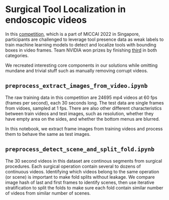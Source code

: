 # Surgical Tool Localization in endoscopic videos

In this [competition](https://surgtoolloc.grand-challenge.org/Home/), which is a part of MICCAI 2022 in Singapore, participants are challenged to leverage tool presence data as weak labels to train machine learning models to detect and localize tools with bounding boxes in video frames. Team NVIDIA won prizes by finishing [third](https://surgtoolloc.grand-challenge.org/results/) in both categories.

We recreated interesting core components in our solutions while omitting mundane and trivial stuff such as manually removing corrupt videos.



## `preprocess_extract_images_from_video.ipynb`

The raw training data in this competition are 24695 mp4 videos at 60 fps (frames per second), each 30 seconds long. The test data are single frames from vidoes, sampled at 1 fps. There are also other different characteristics between train videos and test images, such as resolution, whether they have empty area on the sides, and whether the bottom menus are blurred.

In this notebook, we extract frame images from training videos and process them to behave the same as test images.


## `preprocess_detect_scene_and_split_fold.ipynb`

The 30 second videos in this dataset are continous segments from surgical procedures. Each surgical operation contain several to dozens of continuous videos. Identifying which videos belong to the same operation (or scene) is important to make fold splits without leakage. We compare image hash of last and first frames to identify scenes, then use iterative stratification to split the folds to make sure each fold contain similar number of videos from similar number of scenes.
